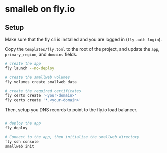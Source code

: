 # smalleb on fly.io

## Setup

Make sure that the fly cli is installed and you are logged in (`fly auth login`).

Copy the `templates/fly.toml` to the root of the project, and update the `app`, `primary_region`, and `domains` fields.

```sh
# create the app
fly launch --no-deploy

# create the smallweb volumes
fly volumes create smallweb_data

# create the required certificates
fly certs create '<your-domain>'
fly certs create '*.<your-domain>'
```

Then, setup you DNS records to point to the fly.io load balancer.

```sh

# deploy the app
fly deploy

# Connect to the app, then initialize the smallweb directory
fly ssh console
smallweb init
```
